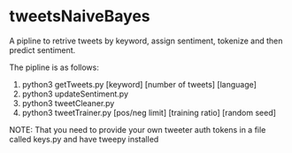 # tweetsNaiveBayes
A pipline to retrive tweets by keyword, assign sentiment, tokenize and then predict sentiment.

The pipline is as follows:

1. python3 getTweets.py [keyword] [number of tweets] [language]
2. python3 updateSentiment.py
3. python3 tweetCleaner.py
4. python3 tweetTrainer.py [pos/neg limit] [training ratio] [random seed]

NOTE: That you need to provide your own tweeter auth tokens in a file called keys.py and have tweepy installed

